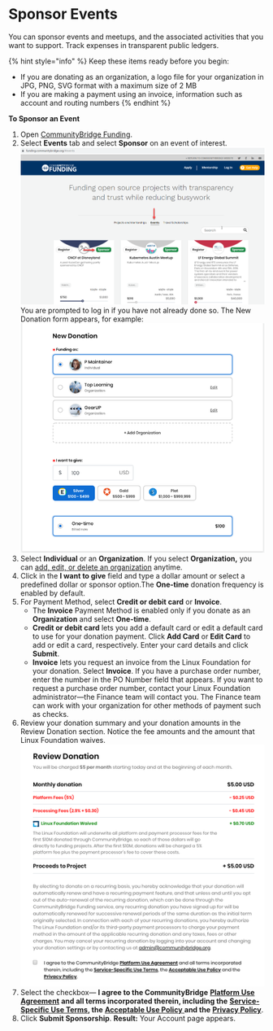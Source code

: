 # Sponsor Events

You can sponsor events and meetups, and the associated activities that you want to support. Track expenses in transparent public ledgers.

{% hint style="info" %}
Keep these items ready before you begin:

* If you are donating as an organization, a logo file for your organization in JPG, PNG, SVG format with a maximum size of 2 MB
* If you are making a payment using an invoice, information such as account and routing numbers
{% endhint %}

**To Sponsor an Event**

1. Open [CommunityBridge Funding](https://funding.communitybridge.org/).
2. Select **Events** tab and select **Sponsor** on an event of interest.  ![](../../../.gitbook/assets/7418583.png)  You are prompted to log in if you have not already done so. The New Donation form appears, for example:                                                                                                                                                                                                         ![](../../../.gitbook/assets/7418588.png) 
3. Select **Individual** or an **Organization**. If you select **Organization,** you can [add, edit, or delete an organization](donate-as-a-project-sponsor/add-edit-or-delete-an-organization.md) anytime.
4. Click in the **I want to give** field and type a dollar amount or select a predefined dollar or sponsor option.The **One-time** donation frequency is enabled by default.
5. For Payment Method, select **Credit or debit card** or **Invoice**.
   * The **Invoice** Payment Method is enabled only if you donate as an **Organization** and select **One-time**.
   * **Credit or debit card** lets you add a default card or edit a default card to use for your donation payment. Click **Add Card** or **Edit Card** to add or edit a card, respectively. Enter your card details and click **Submit**.
   * **Invoice** lets you request an invoice from the Linux Foundation for your donation. Select **Invoice**. If you have a purchase order number, enter the number in the PO Number field that appears. If you want to request a purchase order number, contact your Linux Foundation administrator—the Finance team will contact you. The Finance team can work with your organization for other methods of payment such as checks.
6. Review your donation summary and your donation amounts in the Review Donation section. Notice the fee amounts and the amount that Linux Foundation waives. ![](../../../.gitbook/assets/7418591.png) 
7. Select the checkbox— **I agree to the CommunityBridge** [**Platform Use Agreement**](https://communitybridge.dev.platform.linuxfoundation.org/platform-use-agreement) **and all terms incorporated therein, including the** [**Service-Specific Use Terms**](https://communitybridge.dev.platform.linuxfoundation.org/service-terms)**, the** [**Acceptable Use Policy** ](https://communitybridge.dev.platform.linuxfoundation.org/acceptable-use)**and the** [**Privacy Policy**](https://www.linuxfoundation.org/privacy/).
8. Click **Submit Sponsorship**.  **Result:** Your Account page appears.

